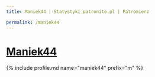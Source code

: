 ```yaml
---
title: Maniek44 | Statystyki patronite.pl | Patromierz

permalink: /maniek44
---
```


# [Maniek44](https://patronite.pl/maniek44)

{% include profile.md name="maniek44" prefix="m" %}
